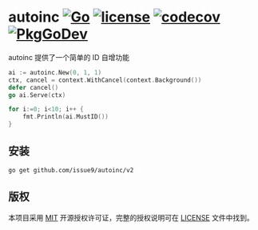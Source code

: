 autoinc
[![Go](https://github.com/issue9/autoinc/workflows/Go/badge.svg)](https://github.com/issue9/autoinc/actions?query=workflow%3AGo)
[![license](https://img.shields.io/badge/license-MIT-brightgreen.svg?style=flat)](https://opensource.org/licenses/MIT)
[![codecov](https://codecov.io/gh/issue9/autoinc/branch/master/graph/badge.svg)](https://codecov.io/gh/issue9/autoinc)
[![PkgGoDev](https://pkg.go.dev/badge/github.com/issue9/autoinc/v2)](https://pkg.go.dev/github.com/issue9/autoinc/v2)
======

autoinc 提供了一个简单的 ID 自增功能

```go
ai := autoinc.New(0, 1, 1)
ctx, cancel = context.WithCancel(context.Background())
defer cancel()
go ai.Serve(ctx)

for i:=0; i<10; i++ {
    fmt.Println(ai.MustID())
}
```

安装
----

```shell
go get github.com/issue9/autoinc/v2
```

版权
----

本项目采用 [MIT](https://opensource.org/licenses/MIT) 开源授权许可证，完整的授权说明可在 [LICENSE](LICENSE) 文件中找到。
